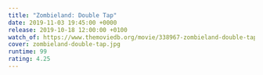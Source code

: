 ```yaml
---
title: "Zombieland: Double Tap"
date: 2019-11-03 19:45:00 +0000
release: 2019-10-18 12:00:00 +0100
watch_of: https://www.themoviedb.org/movie/338967-zombieland-double-tap
cover: zombieland-double-tap.jpg
runtime: 99
rating: 4.25
---
```

